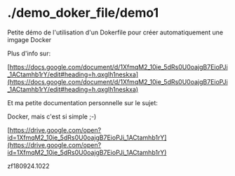 # ./demo_doker_file/demo1

Petite démo de l'utilisation d'un Dokerfile pour créer automatiquement une imgage Docker

Plus d'info sur:

[https://docs.google.com/document/d/1XfmqM2_10ie_5dRs0U0oajgB7EioPJi_1ACtamhb1rY/edit#heading=h.qxglh1neskxa](https://docs.google.com/document/d/1XfmqM2_10ie_5dRs0U0oajgB7EioPJi_1ACtamhb1rY/edit#heading=h.qxglh1neskxa)



Et ma petite documentation personnelle sur le sujet:

Docker, mais c'est si simple ;-)

[https://drive.google.com/open?id=1XfmqM2_10ie_5dRs0U0oajgB7EioPJi_1ACtamhb1rY](https://drive.google.com/open?id=1XfmqM2_10ie_5dRs0U0oajgB7EioPJi_1ACtamhb1rY)



zf180924.1022







